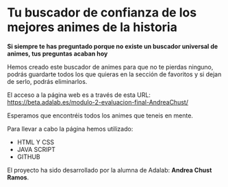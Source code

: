 # Tu buscador de confianza de los mejores animes de la historia

**Si siempre te has preguntado porque no existe un buscador universal de animes, tus preguntas acaban hoy**

Hemos creado este buscador de animes para que no te pierdas ninguno, podrás guardarte todos los que quieras en la sección de favoritos y si dejan de serlo, podrás eliminarlos.

El acceso a la página web es a través de esta URL: https://beta.adalab.es/modulo-2-evaluacion-final-AndreaChust/

Esperamos que encontréis todos los animes que teneis en mente.

Para llevar a cabo la página hemos utilizado:
 - HTML Y CSS
 - JAVA SCRIPT
 - GITHUB

El proyecto ha sido desarrollado por la alumna de Adalab: **Andrea Chust Ramos**.


